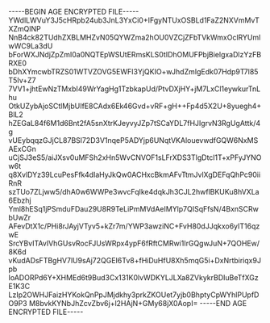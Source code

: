 -----BEGIN AGE ENCRYPTED FILE-----
YWdlLWVuY3J5cHRpb24ub3JnL3YxCi0+IFgyNTUxOSBLd1FaZ2NXVmMvTXZmQlNP
NnB4ck82TUdhZXBLMHZvN05QYWZma2hOU0VZCjZFbTVkWmxOclRYUmlwWC9La3dU
bForWXJNdjZpZmI0a0NQTEpWSUtERmsKLS0tIDhOMUFPbjBielgxaDlzYzFBRXE0
bDhXYmcwbTRZS01WTVZOVG5EWFI3YjQKIO+wJhdZmIgEdk07Hdp9T7l85T5Iv+Z7
7VV1+jhtEwNzTMxbI49WrYagHg1TzbkapUd/PtvDXjHY+jM7LxCl1eywkurTnLhu
OtkUZybAjoSCtlMjbUIfE8CAdx6Ek46Gvd+vRF+gH++Fp4d5X2U+8yuegh4+BlL2
hZEGaL84f6M1d6Bnt2fA5snXtrKJeyvyJZp7tSCaYDL7fHJIgrvN3RgUgAttk/4g
vUEybqqzGJjCL87BSl72D3V1nqeP5ADYjp6UNqtVKAlouevwdfGQW6NxMSAExCGn
uCjSJ3eS5/aiJXsv0uMFSh2xHn5WvCNVOF1sLFrXDS3TlgDtcl1T+xPFyJYNOw6t
q8XvlDYz39LcuPesFfk4dIaHyJkQw0ACHxcBkmAFvTtmJvlXgDEFqQhPc90iiRnR
szTUo7ZLjww5/dhA0w6WWPe3wvcFqIke4dqkJh3CJL2hwflBKUKu8hVXLa6Ebzhj
Yml8hESq1jPSmduFDau29U8R9TeLiPmMVdAeIMYlp7QISqFfsN/4BxnSCRwbUwZr
AFevDtX1c/PHi8rJAyjVTyv5+kZr7m/YWP3awziNC+FvH80dJJqkxo6yIT16qzwE
SrcYBvITAvIVhGUsvRocFJUsWRpx4ypF6fRftCMRwi1IrGQgwJuN+7QOHEw/8K6d
vKudADsFTBgHV7lU9sAj72QGEI6Tv8+fHiDuHfU8Xh5mqG5i+DxNrtbiriqx9Jpb
IoADORPd6Y+XHMEd6t9Bud3Cx131K0lvWDKYLJLXa8ZVkykrBDIuBeTfXGzE1K3C
LzIp2OWHJFaizHYKokQnPpJMjdkhy3prkZKOUet7yjb0BhptyCpWYhlPUpfDO9P3
M8bvkKYNbJhZcvZbv6j+l2HAjN+GMy68jX0AopI=
-----END AGE ENCRYPTED FILE-----
